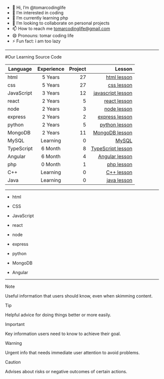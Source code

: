 - 👋 Hi, I’m @tomarcodinglife
- 👀 I’m interested in coding
- 🌱 I’m currently learning php
- 💞️ I’m looking to collaborate on personal projects
- 📫 How to reach me tomarcodinglife@gmail.com
- 😄 Pronouns: tomar coding life
- ⚡ Fun fact: i am too lazy
  
---
#Our Learning Source Code

| Language      | Experience    | Project  |  Lesson  |
| ------------- |:-------------:| -----:| -----:|
| html          | 5 Years       | 27     | [html lesson](https://github.com/tomarcodinglife/html)                   |
| css           | 5 Years       | 27     | [css lesson](https://github.com/tomarcodinglife/css)                    |
| JavaScript    | 3 Years       | 12     | [javascript lesson](https://github.com/tomarcodinglife/javascript)       |
| react         | 2 Years       | 5      | [react lesson](https://github.com/tomarcodinglife/React)            |
| node          | 2 Years       | 3      | [node lesson](https://github.com/tomarcodinglife/Node)             |
| express       | 2 Years       | 2      | [express lesson](https://github.com/tomarcodinglife/Express)          |
| python        | 2 Years       | 5      | [python lesson](https://github.com/tomarcodinglife/Python)           |
| MongoDB       | 2 Years       | 11     | [MongoDB lesson](https://github.com/tomarcodinglife/MongoDB)          |
| MySQL         | Learning      | 0      | [MySQL](https://github.com/tomarcodinglife/MySQL)             |
| TypeScript    | 6 Month       | 8      | [TypeScript lesson](https://github.com/tomarcodinglife/Typescript)       |
| Angular       | 6 Month       | 4      | [Angular lesson](https://github.com/tomarcodinglife/Angular)          |
| php           | 0 Month       | 1      | [php lesson](https://github.com/tomarcodinglife/php)               |
| C++           | Learning      | 0      | [C++ lesson](https://github.com/tomarcodinglife/CPP)              |
| Java          | Learning      | 0      | [java lesson](https://github.com/tomarcodinglife/Java)             |

---
- html
* CSS
+ JavaScript
- react  
* node
+ express
- python  
* MongoDB
+ Angular

---

> [!NOTE]
> Useful information that users should know, even when skimming content.

> [!TIP]
> Helpful advice for doing things better or more easily.

> [!IMPORTANT]
> Key information users need to know to achieve their goal.

> [!WARNING]
> Urgent info that needs immediate user attention to avoid problems.

> [!CAUTION]
> Advises about risks or negative outcomes of certain actions.


<!---
tomarcodinglife/tomarcodinglife is a ✨ special ✨ repository because its `README.md` (this file) appears on your GitHub profile.
You can click the Preview link to take a look at your changes.
--->

